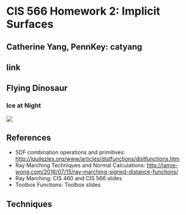 # CIS 566 Homework 2: Implicit Surfaces
## Catherine Yang, PennKey: catyang

## link

## Flying Dinosaur
### Ice at Night
![](img/night.png)

## References
- SDF combination operations and primitives: http://iquilezles.org/www/articles/distfunctions/distfunctions.htm
- Ray Marching Techniques and Normal Calculations: http://jamie-wong.com/2016/07/15/ray-marching-signed-distance-functions/
- Ray Marching: CIS 460 and CIS 566 slides
- Toolbox Functions: Toolbox slides

## Techniques
